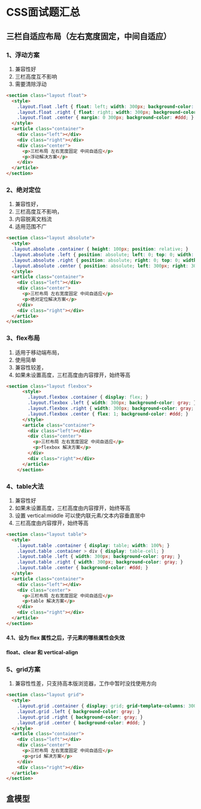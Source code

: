 # CSS面试题汇总
##  三栏自适应布局（左右宽度固定，中间自适应）

### 1、浮动方案

1. 兼容性好
2. 三栏高度互不影响
3. 需要清除浮动

```html
<section class="layout float">
  <style>
    .layout.float .left { float: left; width: 300px; background-color: gray; }
    .layout.float .right { float: right; width: 300px; background-color: gray; }
    .layout.float .center { margin: 0 300px; background-color: #ddd; }
  </style>
  <article class="container">
    <div class="left"></div>
    <div class="right"></div>
    <div class="center">
      <p>三栏布局 左右宽度固定 中间自适应</p>
      <p>浮动解决方案</p>
    </div>
  </article>
</section>
```

### 2、绝对定位

1. 兼容性好，
2. 三栏高度互不影响，
3. 内容脱离文档流
4. 适用范围不广

```html
<section class="layout absolute">
  <style>
  .layout.absolute .container { height: 100px; position: relative; }
  .layout.absolute .left { position: absolute; left: 0; top: 0; width: 300px; background-color: gray; }
  .layout.absolute .right { position: absolute; right: 0; top: 0; width: 300px; background-color: gray; }
  .layout.absolute .center { position: absolute; left: 300px; right: 300px; top: 0; background-color: #ddd; }
  </style>
  <article class="container">
    <div class="left"></div>
    <div class="center">
      <p>三栏布局 左右宽度固定 中间自适应</p>
      <p>绝对定位解决方案</p>
    </div>
    <div class="right"></div>
  </article>
</section>
```

### 3、flex布局

1. 适用于移动端布局，
2. 使用简单
3. 兼容性较差，
4. 如果未设置高度，三栏高度由内容撑开，始终等高

```html
<section class="layout flexbox">
      <style>
        .layout.flexbox .container { display: flex; }
        .layout.flexbox .left { width: 300px; background-color: gray; }
        .layout.flexbox .right { width: 300px; background-color: gray; }
        .layout.flexbox .center { flex: 1; background-color: #ddd; }
      </style>
      <article class="container">
        <div class="left"></div>
        <div class="center">
          <p>三栏布局 左右宽度固定 中间自适应</p>
          <p>flexbox 解决方案</p>
        </div>
        <div class="right"></div>
      </article>
    </section>
```

### 4、table大法

1. 兼容性好
2. 如果未设置高度，三栏高度由内容撑开，始终等高
3. 设置 vertical:middle 可以使内联元素/文本内容垂直居中
4. 三栏高度由内容撑开，始终等高

```html
<section class="layout table">
  <style>
    .layout.table .container { display: table; width: 100%; }
    .layout.table .container > div { display: table-cell; }
    .layout.table .left { width: 300px; background-color: gray; }
    .layout.table .right { width: 300px; background-color: gray; }
    .layout.table .center { background-color: #ddd; }
  </style>
  <article class="container">
    <div class="left"></div>
    <div class="center">
      <p>三栏布局 左右宽度固定 中间自适应</p>
      <p>table 解决方案</p>
    </div>
    <div class="right"></div>
  </article>
</section>
```

#### 4.1、设为 flex 属性之后，子元素的哪些属性会失效

**float、clear 和 vertical-align**

### 5、grid方案

1. 兼容性性差，只支持高本版浏览器，工作中暂时没找使用方向

```html
<section class="layout grid">
  <style>
    .layout.grid .container { display: grid; grid-template-columns: 300px auto 300px; }
    .layout.grid .left { background-color: gray; }
    .layout.grid .right { background-color: gray; }
    .layout.grid .center { background-color: #ddd; }
  </style>
  <article class="container">
    <div class="left"></div>
    <div class="center">
      <p>三栏布局 左右宽度固定 中间自适应</p>
      <p>grid 解决方案</p>
    </div>
    <div class="right"></div>
  </article>
</section>
```

## 盒模型



